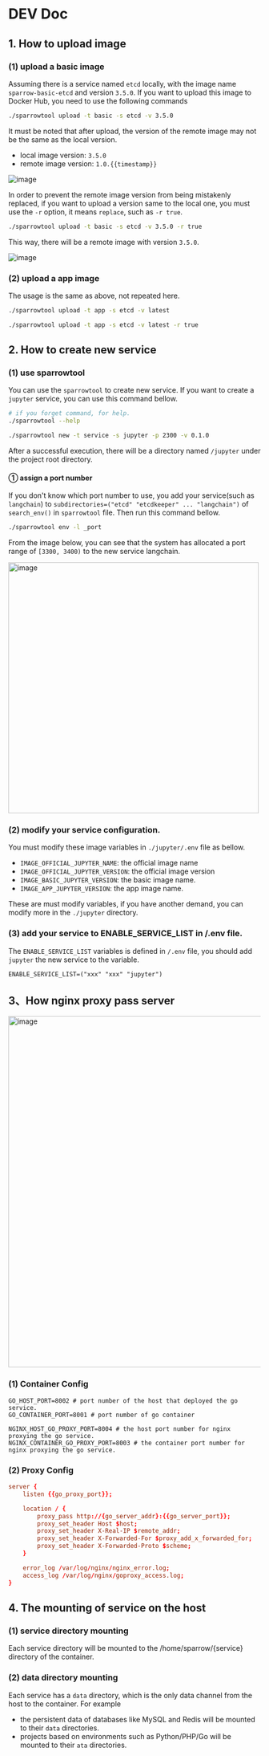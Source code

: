 # DEV Doc

## 1. How to upload image

### (1) upload a basic image

Assuming there is a service named ```etcd``` locally, with the image name ```sparrow-basic-etcd``` and version ```3.5.0```. If you want to upload this image to Docker Hub, you need to use the following commands

```bash
./sparrowtool upload -t basic -s etcd -v 3.5.0
```

It must be noted that after upload, the version of the remote image may not be the same as the local version.

- local image version: ```3.5.0```
- remote image version: ```1.0.{{timestamp}}```

![image](https://github.com/WGrape/lexer/assets/35942268/0c8b2850-940b-4d38-b307-e5508b1df9fe)

In order to prevent the remote image version from being mistakenly replaced, if you want to upload a version same to the local one, you must use the ```-r``` option, it means ```replace```, such as ```-r true```.

```bash
./sparrowtool upload -t basic -s etcd -v 3.5.0 -r true
```

This way, there will be a remote image with version ```3.5.0```.

![image](https://github.com/WGrape/lexer/assets/35942268/60b3fc54-2535-4319-83d5-1f7b0dc4a37c)

### (2) upload a app image

The usage is the same as above, not repeated here.

```bash
./sparrowtool upload -t app -s etcd -v latest

./sparrowtool upload -t app -s etcd -v latest -r true
```

## 2. How to create new service

### (1) use sparrowtool

You can use the ```sparrowtool``` to create new service. If you want to create a ```jupyter``` service, you can use this command bellow.

```bash
# if you forget command, for help.
./sparrowtool --help

./sparrowtool new -t service -s jupyter -p 2300 -v 0.1.0
```

After a successful execution, there will be a directory named ```/jupyter``` under the project root directory.

#### ① assign a port number

If you don't know which port number to use, you add your service(such as ```langchain```) to ```subdirectories=("etcd" "etcdkeeper" ... "langchain")``` of ```search_env()``` in ```sparrowtool``` file. Then run this command bellow.

```bash
./sparrowtool env -l _port 
```

From the image below, you can see that the system has allocated a port range of ```[3300, 3400)``` to the new service langchain.

<img width="500" alt="image" src="https://github.com/WGrape/sparrow/assets/35942268/ab47592e-2755-4f84-b354-73ef1c6d4b9b">

### (2) modify your service configuration.

You must modify these image variables in ```./jupyter/.env``` file as bellow.

- ```IMAGE_OFFICIAL_JUPYTER_NAME```: the official image name
- ```IMAGE_OFFICIAL_JUPYTER_VERSION```: the official image version
- ```IMAGE_BASIC_JUPYTER_VERSION```: the basic image name.
- ```IMAGE_APP_JUPYTER_VERSION```: the app image name.

These are must modify variables, if you have another demand, you can modify more in the ```./jupyter``` directory.

### (3) add your service to ENABLE_SERVICE_LIST in /.env file.

The ```ENABLE_SERVICE_LIST``` variables is defined in ```/.env``` file, you should add ```jupyter``` the new service to the variable.

```
ENABLE_SERVICE_LIST=("xxx" "xxx" "jupyter")
```

## 3、How nginx proxy pass server

<img width="700" alt="image" src="https://github.com/WGrape/sparrow/assets/35942268/e9ce4bfc-cac7-4474-b1c8-07d17c16cfbe">

### (1) Container Config

```
GO_HOST_PORT=8002 # port number of the host that deployed the go service.
GO_CONTAINER_PORT=8001 # port number of go container

NGINX_HOST_GO_PROXY_PORT=8004 # the host port number for nginx proxying the go service.
NGINX_CONTAINER_GO_PROXY_PORT=8003 # the container port number for nginx proxying the go service.
```

### (2) Proxy Config

```conf
server {
    listen {{go_proxy_port}};

    location / {
        proxy_pass http://{go_server_addr}:{{go_server_port}};
        proxy_set_header Host $host;
        proxy_set_header X-Real-IP $remote_addr;
        proxy_set_header X-Forwarded-For $proxy_add_x_forwarded_for;
        proxy_set_header X-Forwarded-Proto $scheme;
    }

    error_log /var/log/nginx/nginx_error.log;
    access_log /var/log/nginx/goproxy_access.log;
}
```

## 4. The mounting of service on the host

### (1) service directory mounting

Each service directory will be mounted to the /home/sparrow/{service} directory of the container.

### (2) data directory mounting
Each service has a ```data``` directory, which is the only data channel from the host to the container. For example

- the persistent data of databases like MySQL and Redis will be mounted to their ```data``` directories.
- projects based on environments such as Python/PHP/Go will be mounted to their ```ata``` directories.
